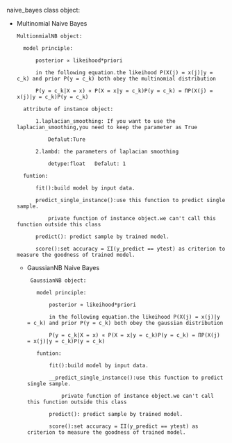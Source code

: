 naive_bayes class object:

- Multinomial Naive Bayes

      MultionmialNB object:
    
        model principle:
        
            posterior ∝ likeihood*priori
            
            in the following equation.the likeihood P(X(j) = x(j)|y = c_k) and prior P(y = c_k) both obey the multinomial distribution
            
            P(y = c_k|X = x) ∝ P(X = x|y = c_k)P(y = c_k) = ΠP(X(j) = x(j)|y = c_k)P(y = c_k)
            
        attribute of instance object:
        
            1.laplacian_smoothing: If you want to use the laplacian_smoothing,you need to keep the parameter as True 
            
                Defalut:Ture
                
            2.lambd: the parameters of laplacian smoothing 
            
                detype:float   Defalut: 1
                
        funtion:
        
            fit():build model by input data.
            
            predict_single_instance():use this function to predict single sample. 
            
                private function of instance object.we can't call this function outside this class
                
            predict(): predict sample by trained model.
            
            score():set accuracy = ΣI(y_predict == ytest) as criterion to measure the goodness of trained model.
            
  -  GaussianNB Naive Bayes
  
          GaussianNB object:
        
            model principle:
            
                posterior ∝ likeihood*priori
                
                in the following equation.the likeihood P(X(j) = x(j)|y = c_k) and prior P(y = c_k) both obey the gaussian distribution
                
                P(y = c_k|X = x) ∝ P(X = x|y = c_k)P(y = c_k) = ΠP(X(j) = x(j)|y = c_k)P(y = c_k)
                
            funtion:
            
                fit():build model by input data.
                
                __predict_single_instance():use this function to predict single sample. 
                
                    private function of instance object.we can't call this function outside this class
                    
                predict(): predict sample by trained model.
                
                score():set accuracy = ΣI(y_predict == ytest) as criterion to measure the goodness of trained model.
